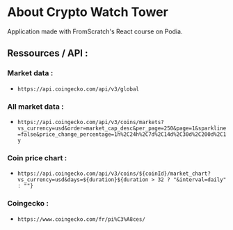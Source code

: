 # About Crypto Watch Tower

Application made with FromScratch's React course on Podia.


## Ressources / API :

### Market data :
* `https://api.coingecko.com/api/v3/global`

### All market data :
* `https://api.coingecko.com/api/v3/coins/markets?vs_currency=usd&order=market_cap_desc&per_page=250&page=1&sparkline=false&price_change_percentage=1h%2C24h%2C7d%2C14d%2C30d%2C200d%2C1y`

### Coin price chart :
* `https://api.coingecko.com/api/v3/coins/${coinId}/market_chart?vs_currency=usd&days=${duration}${duration > 32 ? "&interval=daily" : ""}`

### Coingecko :
* `https://www.coingecko.com/fr/pi%C3%A8ces/`
